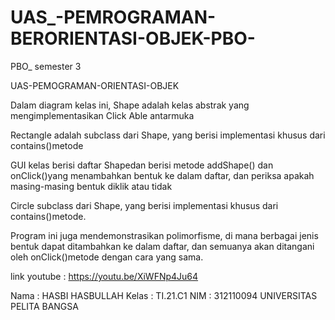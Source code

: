 # UAS_-PEMROGRAMAN-BERORIENTASI-OBJEK-PBO-
PBO_ semester 3

UAS-PEMOGRAMAN-ORIENTASI-OBJEK


Dalam diagram kelas ini, Shape adalah kelas abstrak yang mengimplementasikan Click Able antarmuka


Rectangle adalah subclass dari Shape, yang berisi implementasi khusus dari contains()metode


GUI kelas berisi daftar Shapedan berisi metode addShape() dan onClick()yang menambahkan bentuk ke dalam daftar, dan periksa apakah masing-masing bentuk diklik atau tidak


Circle subclass dari Shape, yang berisi implementasi khusus dari contains()metode.


Program ini juga mendemonstrasikan polimorfisme, di mana berbagai jenis bentuk dapat ditambahkan ke dalam daftar, dan semuanya akan ditangani oleh onClick()metode dengan cara yang sama.


link youtube : https://youtu.be/XiWFNp4Ju64

Nama       : HASBI HASBULLAH
Kelas      : TI.21.C1
NIM        : 312110094
UNIVERSITAS PELITA BANGSA
